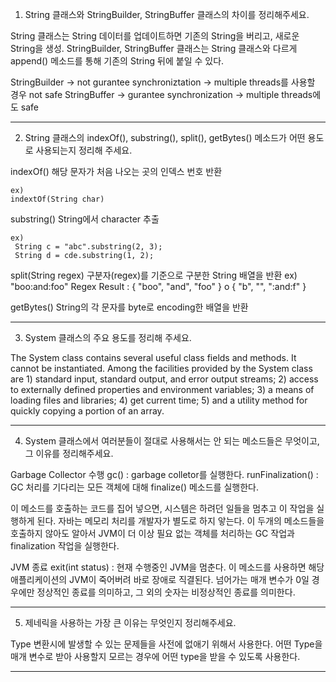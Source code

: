 1. String 클래스와 StringBuilder, StringBuffer 클래스의 차이를 정리해주세요.

String 클래스는 String 데이터를 업데이트하면 기존의 String을 버리고, 새로운 String을 생성.
StringBuilder, StringBuffer 클래스는 String 클래스와 다르게 append() 메소드를 통해 기존의 String 뒤에 붙일 수 있다.

StringBuilder -> not gurantee synchroniztation -> multiple threads를 사용할 경우 not safe
StringBuffer -> gurantee synchronization -> multiple threads에도 safe


------------------------------------------------------------------------------------------------------

2. String 클래스의 indexOf(), substring(), split(), getBytes() 메소드가 어떤 용도로 사용되는지 정리해 주세요.

indexOf()
    해당 문자가 처음 나오는 곳의 인덱스 번호 반환
    
    ex)
    indextOf(String char)

substring()
	String에서 character 추출
    
	ex)
     String c = "abc".substring(2, 3);
     String d = cde.substring(1, 2);
     
split(String regex)
    구분자(regex)를 기준으로 구분한 String 배열을 반환
    ex) "boo:and:foo"
    Regex    Result
    :    { "boo", "and", "foo" }
    o    { "b", "", ":and:f" }

getBytes()
    String의 각 문자를 byte로 encoding한 배열을 반환

------------------------------------------------------------------------------------------------------

3. System 클래스의 주요 용도를 정리해 주세요.

The System class contains several useful class fields and methods. It cannot be instantiated. 
Among the facilities provided by the System class are
    1) standard input, standard output, and error output streams;
    2) access to externally defined properties and environment variables; 
    3) a means of loading files and libraries; 
    4) get current time;
    5) and a utility method for quickly copying a portion of an array.

------------------------------------------------------------------------------------------------------

4. System 클래스에서 여러분들이 절대로 사용해서는 안 되는 메소드들은 무엇이고, 그 이유를 정리해주세요.

Garbage Collector 수행
gc() : garbage colletor를 실행한다.
runFinalization() : GC 처리를 기다리는 모든 객체에 대해 finalize() 메소드를 실행한다.

이 메소드를 호출하는 코드를 집어 넣으면, 시스템은 하려던 일들을 멈추고 이 작업을 실행하게 된다.
자바는 메모리 처리를 개발자가 별도로 하지 앟는다. 이 두개의 메소드들을 호출하지 않아도 알아서 JVM이 더 이상 필요 없는 객체를 처리하는 GC 작업과 finalization 작업을 실행한다.

JVM 종료
exit(int status) : 현재 수행중인 JVM을 멈춘다.
이 메소드를 사용하면 해당 애플리케이션의 JVM이 죽어버려 바로 장애로 직결된다.
넘어가는 매개 변수가 0일 경우에만 정상적인 종료를 의미하고, 그 외의 숫자는 비정상적인 종료를 의미한다.

------------------------------------------------------------------------------------------------------

5. 제네릭을 사용하는 가장 큰 이유는 무엇인지 정리해주세요.

Type 변환시에 발생할 수 있는 문제들을 사전에 없애기 위해서 사용한다.
어떤 Type을 매개 변수로 받아 사용할지 모르는 경우에 어떤 type을 받을 수 있도록 사용한다.
 
------------------------------------------------------------------------------------------------------

